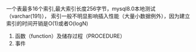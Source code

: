 一个表最多16个索引,最大索引长度256字节，mysql8.0本地测试（varchar(191)），
索引一般不明显影响插入性能（大量小数据例外），因为建立索引的时间开销是O(1)或者O(logN)

1. 函数（function）及储存过程（PROCEDURE）
2. 事件